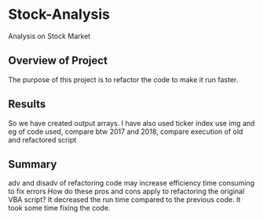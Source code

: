 # Stock-Analysis
Analysis on Stock Market
## Overview of Project
The purpose of this project is to refactor the code to make it run faster.
## Results
So we have created output arrays. I have also used ticker index use img and eg of code used, compare btw 2017 and 2018, compare execution of old and refactored script
## Summary
adv and disadv of refactoring code
may increase efficiency
time consuming to fix errors
How do these pros and cons apply to refactoring the original VBA script?
It decreased the run time compared to the previous code. It took some time fixing the code.
